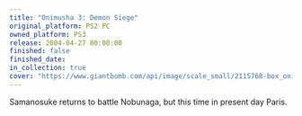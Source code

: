 ```yaml
---
title: "Onimusha 3: Demon Siege"
original_platform: PS2 PC
owned_platform: PS3
release: 2004-04-27 00:00:00
finished: false
finished_date: 
in_collection: true
cover: "https://www.giantbomb.com/api/image/scale_small/2115768-box_onimusha3.png"
---
```


Samanosuke returns to battle Nobunaga, but this time in present day Paris.
